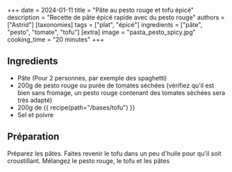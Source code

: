 +++
date = 2024-01-11
title = "Pâte au pesto rouge et tofu épicé"
description = "Recette de pâte épicé rapide avec du pesto rouge"
authors = ["Astrid"]
[taxonomies]
tags = ["plat", "épicé"]
ingredients = ["pâte", "pesto", "tomate", "tofu"]
[extra]
image = "pasta_pesto_spicy.jpg"
cooking_time = "20 minutes"
+++

## Ingredients

* Pâte (Pour 2 personnes, par exemple des spaghetti)
* 200g de pesto rouge ou purée de tomates séchées (vérifiez qu'il est bien sans fromage, un pesto rouge contenant des tomates séchées sera très adapté)
* 200g de {{ recipe(path="/bases/tofu") }}
* Sel et poivre

## Préparation

Préparez les pâtes. Faites revenir le tofu dans un peu d'huile pour qu'il soit croustillant. Mélangez le pesto rouge, le tofu et les pâtes
